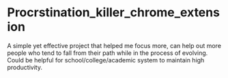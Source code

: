 # Procrstination_killer_chrome_extension
A simple yet effective project that helped me focus more, can help out more people who tend to fall from their path while in the process of evolving.   Could be helpful for school/college/academic system to maintain high productivity. 
